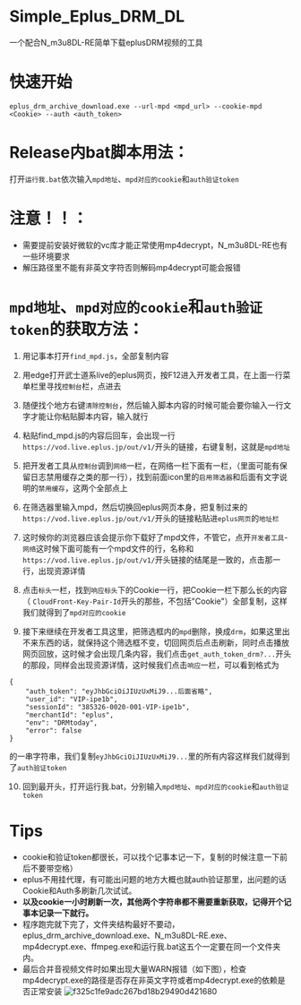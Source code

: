 # Simple_Eplus_DRM_DL
一个配合N_m3u8DL-RE简单下载eplusDRM视频的工具
# 快速开始
```eplus_drm_archive_download.exe --url-mpd <mpd_url> --cookie-mpd <Cookie> --auth <auth_token>```
# Release内bat脚本用法：
打开`运行我.bat`依次输入`mpd地址`、`mpd对应的cookie`和`auth验证token`
# 注意！！：
* 需要提前安装好微软的vc库才能正常使用mp4decrypt，N_m3u8DL-RE也有一些环境要求
* 解压路径里不能有非英文字符否则解码mp4decrypt可能会报错

# `mpd地址`、`mpd对应的cookie`和`auth验证token`的获取方法：
1. 用记事本打开`find_mpd.js`，全部复制内容
2. 用edge打开武士道系live的eplus网页，按F12进入开发者工具，在上面一行菜单栏里寻找`控制台`栏，点进去
3. 随便找个地方右键`清除控制台`，然后输入脚本内容的时候可能会要你输入一行文字才能让你粘贴脚本内容，输入就行
4. 粘贴find_mpd.js的内容后回车，会出现一行`https://vod.live.eplus.jp/out/v1/`开头的链接，右键复制，这就是`mpd地址`

5. 把开发者工具从`控制台`调到`网络`一栏，在网络一栏下面有一栏，（里面可能有保留日志禁用缓存之类的那一行），找到前面icon里的`启用筛选器`和后面有文字说明的`禁用缓存`，这两个全部点上
6. 在筛选器里输入mpd，然后切换回eplus网页本身，把复制过来的`https://vod.live.eplus.jp/out/v1/`开头的链接粘贴进`eplus网页`的`地址栏`
7. 这时候你的浏览器应该会提示你下载好了mpd文件，不管它，点开`开发者工具`-`网络`这时候下面可能有一个mpd文件的行，名称和`https://vod.live.eplus.jp/out/v1/`开头链接的结尾是一致的，点击那一行，出现资源详情
8. 点击`标头`一栏，找到`响应标头`下的Cookie一行，把Cookie一栏下那么长的内容（
`CloudFront-Key-Pair-Id`开头的那些，不包括"Cookie"）全部复制，这样我们就得到了`mpd对应的cookie`

9. 接下来继续在开发者工具这里，把筛选框内的`mpd`删除，换成`drm`，如果这里出不来东西的话，就保持这个筛选框不变，切回网页后点击刷新，同时点击播放网页回放，这时候才会出现几条内容，我们点击`get_auth_token_drm?...`开头的那段，同样会出现资源详情，这时候我们点击`响应`一栏，可以看到格式为
```
{
    "auth_token": "eyJhbGciOiJIUzUxMiJ9...后面省略",
    "user_id": "VIP-ipe1b",
    "sessionId": "385326-0020-001-VIP-ipe1b",
    "merchantId": "eplus",
    "env": "DRMtoday",
    "error": false
}
```
的一串字符串，我们复制`eyJhbGciOiJIUzUxMiJ9...`里的所有内容这样我们就得到了`auth验证token`

10. 回到最开头，打开运行我.bat，分别输入`mpd地址`、`mpd对应的cookie`和`auth验证token`
# Tips
* cookie和验证token都很长，可以找个记事本记一下，复制的时候注意一下前后不要带空格）
* eplus不用挂代理，有可能出问题的地方大概也就auth验证那里，出问题的话Cookie和Auth多刷新几次试试。
* **以及cookie一小时刷新一次，其他两个字符串都不需要重新获取，记得开个记事本记录一下就行。**
* 程序跑完就下完了，文件夹结构最好不要动，eplus_drm_archive_download.exe、N_m3u8DL-RE.exe、mp4decrypt.exe、ffmpeg.exe和运行我.bat这五个一定要在同一个文件夹内。
* 最后合并音视频文件时如果出现大量WARN报错（如下图），检查mp4decrypt.exe的路径是否存在非英文字符或者mp4decrypt.exe的依赖是否正常安装
![f325c1fe9adc267bd18b29490d421680](https://github.com/AlanWanco/Simple_Eplus_DRM_DL/assets/45628961/2d161d6c-d187-41c6-ad7e-606642dfa242)

